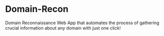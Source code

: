 # Domain-Recon
Domain Reconnaissance Web App that automates the process of gathering crucial information about any domain with just one click!
